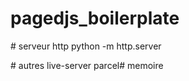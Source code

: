 # pagedjs_boilerplate

# serveur http
python -m http.server

# autres 
live-server 
parcel# memoire
